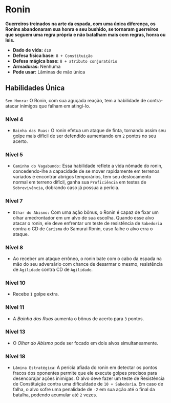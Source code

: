 # Ronin
**Guerreiros treinados na arte da espada, com uma única diferença, os Ronins abandonaram sua honra e seu bushido, se tornaram guerreiros que seguem uma regra própria e não batalham mais com regras, honra ou leis.**

- **Dado de vida:** `d10`
- **Defesa física base:** `8 + Constituição`
- **Defesa mágica base:** `8 + atributo conjuratório`
- **Armaduras:** Nenhuma
- **Pode usar:** Lâminas de mão única

## Habilidades Única
`Sem Honra:` O Ronin, com sua aguçada reação, tem a habilidade de contra-atacar inimigos que falham em atingi-lo.

### Nível 4
- `Bainha das Ruas:` O ronin efetua um ataque de finta, tornando assim seu golpe mais difícil de ser defendido aumentando em `2` pontos no seu acerto.

### Nível 5
- `Caminho do Vagabundo:` Essa habilidade reflete a vida nômade do ronin, concedendo-lhe a capacidade de se mover rapidamente em terrenos variados e encontrar abrigos temporários, tem seu deslocamento normal em terreno difícil, ganha sua `Proficiência` em testes de `Sobrevivência`, dobrando caso já possua a perícia.

### Nível 7
- `Olhar do Abismo:` Com uma ação bônus, o Ronin é capaz de fixar um olhar amedrontador em um alvo de sua escolha. Quando esse alvo atacar o ronin, ele deve enfrentar um teste de resistência de `Sabedoria` contra o CD de `Carisma` do Samurai Ronin, caso falhe o alvo erra o ataque.

### Nível 8
- Ao receber um ataque errôneo, o ronin bate com o cabo da espada na mão do seu adversário com chance de desarmar o mesmo, resistência de `Agilidade` contra CD de `Agilidade`.

### Nível 10
- Recebe `1` golpe extra.

### Nível 11
- A *Bainha das Ruas* aumenta o bônus de acerto para `3` pontos.

### Nível 13
- O *Olhar do Abismo* pode ser focado em dois alvos simultaneamente.

### Nível 18
- `Lâmina Estratégica`: A perícia afiada do ronin em detectar os pontos fracos dos oponentes permite que ele execute golpes precisos para desencorajar ações inimigas. O alvo deve fazer um teste de Resistência de Constituição contra uma dificuldade de `10 + Sabedoria`. Em caso de falha, o alvo sofre uma penalidade de `-2` em sua ação até o final da batalha, podendo acumular até `2` vezes.
